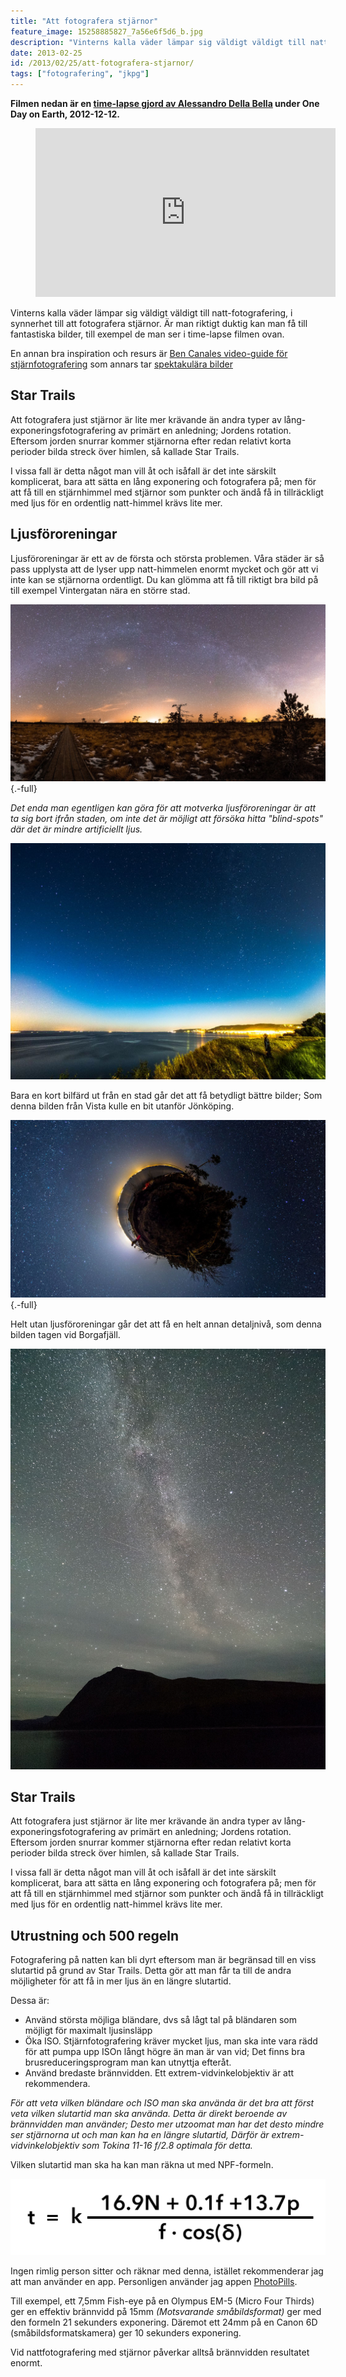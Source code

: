 ```yaml
---
title: "Att fotografera stjärnor"
feature_image: 15258885827_7a56e6f5d6_b.jpg
description: "Vinterns kalla väder lämpar sig väldigt väldigt till natt-fotografering, i synnerhet till att fotografera stjärnor. Är man riktigt duktig kan man få till fantastiska bilder…"
date: 2013-02-25
id: /2013/02/25/att-fotografera-stjarnor/
tags: ["fotografering", "jkpg"]
---
```

**Filmen nedan är en [time-lapse gjord av Alessandro Della Bella](http://helvetiabynight.com/2012/12/20/one-day-on-earth-cold-engadin-time-lapse-night/) under One Day on Earth, 2012-12-12.**

<figure class="embed video -wide">
    <iframe src="https://player.vimeo.com/video/55899485?app_id=122963" width="480" height="270" frameborder="0" allow="autoplay; fullscreen" allowfullscreen title="One Day on Earth: Cold Engadin Time Lapse Night"></iframe>
</figure>

Vinterns kalla väder lämpar sig väldigt väldigt till natt-fotografering, i synnerhet till att fotografera stjärnor. Är man riktigt duktig kan man få till fantastiska bilder, till exempel de man ser i time-lapse filmen ovan.

En annan bra inspiration och resurs är [Ben Canales video-guide för stjärnfotografering](http://vimeo.com/16833554) som annars tar [spektakulära bilder](http://www.flickr.com/photos/bencanales/)

## Star Trails

Att fotografera just stjärnor är lite mer krävande än andra typer av lång-exponeringsfotografering av primärt en anledning; Jordens rotation. Eftersom jorden snurrar kommer stjärnorna efter redan relativt korta perioder bilda streck över himlen, så kallade Star Trails.

I vissa fall är detta något man vill åt och isåfall är det inte särskilt komplicerat, bara att sätta en lång exponering och fotografera på; men för att få till en stjärnhimmel med stjärnor som punkter och ändå få in tillräckligt med ljus för en ordentlig natt-himmel krävs lite mer.

## Ljusföroreningar

Ljusföroreningar är ett av de första och största problemen. Våra städer är så pass upplysta att de lyser upp natt-himmelen enormt mycket och gör att vi inte kan se stjärnorna ordentligt. Du kan glömma att få till riktigt bra bild på till exempel Vintergatan nära en större stad.

![Vintergatan sett från Dumme Mosse (Ljusförorening från Jönköping till höger i bilden)](33026437232_649ee76f21_k.jpg){.-full}

_Det enda man egentligen kan göra för att motverka ljusföroreningar är att ta sig bort ifrån staden, om inte det är möjligt att försöka hitta "blind-spots" där det är mindre artificiellt ljus._

![Vintergatan sett från Rosenlunds bankar över Huskvarnabergen](14954866899_572b07f5a6_b.jpg "Rosenlunds bankar")

Bara en kort bilfärd ut från en stad går det att få betydligt bättre bilder; Som denna bilden från Vista kulle en bit utanför Jönköping.

![En sfärisk panorama över vintergatan sett från Vista kulle projicerad så att marken ser ut som en liten planet i ett hav av stjärnor](16271000293_e835a1446c_h.jpg "Sfärisk panorama från Vista kulle"){.-full}

Helt utan ljusföroreningar går det att få en helt annan detaljnivå, som denna bilden tagen vid Borgafjäll.

![Vintergatan sett över Borgafjäll som tecknar sig som en svart siluette mot stjärnhimlen.](Gustav-Lindqvist_2018-09-13_0381.jpg "Vintergatan över Borgafjäll")

## Star Trails

Att fotografera just stjärnor är lite mer krävande än andra typer av lång-exponeringsfotografering av primärt en anledning; Jordens rotation. Eftersom jorden snurrar kommer stjärnorna efter redan relativt korta perioder bilda streck över himlen, så kallade Star Trails.

I vissa fall är detta något man vill åt och isåfall är det inte särskilt komplicerat, bara att sätta en lång exponering och fotografera på; men för att få till en stjärnhimmel med stjärnor som punkter och ändå få in tillräckligt med ljus för en ordentlig natt-himmel krävs lite mer.

## Utrustning och 500 regeln

Fotografering på natten kan bli dyrt eftersom man är begränsad till en viss slutartid på grund av Star Trails. Detta gör att man får ta till de andra möjligheter för att få in mer ljus än en längre slutartid.

Dessa är:

-   Använd största möjliga bländare, dvs så lågt tal på bländaren som möjligt för maximalt ljusinsläpp
-   Öka ISO. Stjärnfotografering kräver mycket ljus, man ska inte vara rädd för att pumpa upp ISOn långt högre än man är van vid; Det finns bra brusreduceringsprogram man kan utnyttja efteråt.
-   Använd bredaste brännvidden. Ett extrem-vidvinkelobjektiv är att rekommendera.

_För att veta vilken bländare och ISO man ska använda är det bra att först veta vilken slutartid man ska använda. Detta är direkt beroende av brännvidden man använder; Desto mer utzoomat man har det desto mindre ser stjärnorna ut och man kan ha en längre slutartid, Därför är extrem-vidvinkelobjektiv som Tokina 11-16 f/2.8 optimala för detta._

Vilken slutartid man ska ha kan man räkna ut med NPF-formeln.

![NPF-regeln](NPF-rule.png)

Ingen rimlig person sitter och räknar med denna, istället rekommenderar jag att man använder en app. Personligen använder jag appen [PhotoPills](https://www.photopills.com).

Till exempel, ett 7,5mm Fish-eye på en Olympus EM-5 (Micro Four Thirds) ger en effektiv brännvidd på 15mm _(Motsvarande småbildsformat)_ ger med den formeln 21 sekunders exponering. Däremot ett 24mm på en Canon 6D (småbildsformatskamera) ger 10 sekunders exponering.

Vid nattfotografering med stjärnor påverkar alltså brännvidden resultatet enormt.
